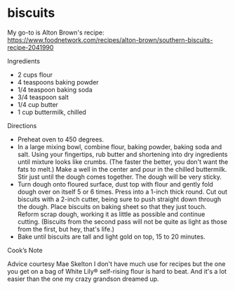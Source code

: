 # biscuits

My go-to is Alton Brown's recipe:
https://www.foodnetwork.com/recipes/alton-brown/southern-biscuits-recipe-2041990


Ingredients

* 2 cups flour
* 4 teaspoons baking powder
* 1/4 teaspoon baking soda
* 3/4 teaspoon salt
* 1/4 cup butter
* 1 cup buttermilk, chilled

Directions

* Preheat oven to 450 degrees.
* In a large mixing bowl, combine flour, baking powder, baking soda and salt. Using your fingertips, rub butter and shortening into dry ingredients until mixture looks like crumbs. (The faster the better, you don't want the fats to melt.) Make a well in the center and pour in the chilled buttermilk. Stir just until the dough comes together. The dough will be very sticky.
* Turn dough onto floured surface, dust top with flour and gently fold dough over on itself 5 or 6 times. Press into a 1-inch thick round. Cut out biscuits with a 2-inch cutter, being sure to push straight down through the dough. Place biscuits on baking sheet so that they just touch. Reform scrap dough, working it as little as possible and continue cutting. (Biscuits from the second pass will not be quite as light as those from the first, but hey, that's life.)
* Bake until biscuits are tall and light gold on top, 15 to 20 minutes.

Cook’s Note

Advice courtesy Mae Skelton I don't have much use for recipes but the one you get on a bag of White Lily® self-rising flour is hard to beat. And it's a lot easier than the one my crazy grandson dreamed up.

